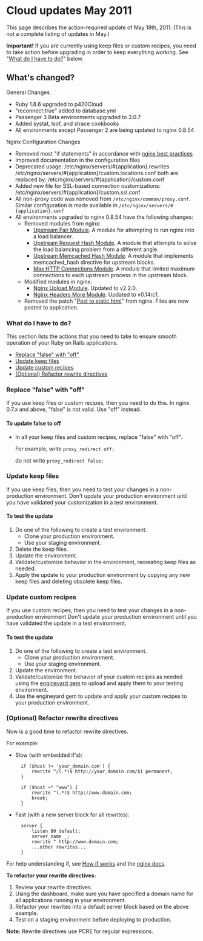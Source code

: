 # Cloud updates May 2011 

This page describes the action-required update of May 18th, 2011. (This is not a complete listing of updates in May.)

**Important!** If you are currently using keep files or custom recipes, you need to take action before upgrading in order to keep everything working. See "[What do I have to do?](http://docs.engineyard.com/appcloud_update_2011_05_18.html#what)" below.

## What's changed?

General Changes

* Ruby 1.8.6 upgraded to p420Cloud
* "reconnect:true" added to database.yml
* Passenger 3 Beta environments upgraded to 3.0.7
* Added systat, lsof, and strace cookbooks
* All environments except Passenger 2 are being updated to nginx 0.8.54

Nginx Configuration Changes

* Removed most "if statements" in accordance with [nginx best practices](http://wiki.nginx.org/IfIsEvil)
* Improved documentation in the configuration files
* Deprecated usage:
		/etc/nginx/servers/#{application}.rewrites
    	/etc/nginx/servers/#{application}/custom.locations.conf
  both are replaced by:
		/etc/nginx/servers/#{application}/custom.conf
* Added new file for SSL-based connection customizations:
		/etc/nginx/servers/#{application}/custom.ssl.conf
* All non-proxy code was removed from `/etc/nginx/common/proxy.conf`. Similar configuration is made available in `/etc/nginx/servers/#{application}.conf`
* All environments upgraded to nginx 0.8.54 have the following changes:
	* Removed modules from nginx:
		* [Upstream Fair Module](https://github.com/gnosek/nginx-upstream-fair). A module for attempting to run nginx into a load balancer.
		* [Upstream Request Hash Module](http://wiki.nginx.org/HttpUpstreamRequestHashModule). A module that attempts to solve the load balancing problem from a different angle.
		* [Upstream Memcached Hash Module](http://openhack.ru/nginx-patched/wiki/MemcachedHash). A module that implements memcached_hash directive for upstream blocks.
		* [Max HTTP Connections Module](https://github.com/ry/nginx-ey-balancer). A module that limited maximum connections to each upstream process in the upstream block.
	* Modified modules in nginx:
		* [Nginx Upload Module](https://github.com/vkholodkov/nginx-upload-module). Updated to v2.2.0.
		* [Nginx Headers More Module](https://github.com/agentzh/headers-more-nginx-module). Updated to v0.14rc1.
	* Removed the patch "[Post to static html](https://gist.github.com/47503/261f8e0a31ed4bb3ea03a9b6480bbea8f688d850)" from nginx. Files are now posted to application.

<h3 id="what"> What do I have to do? </h3>

This section lists the actions that you need to take to ensure smooth operation of your Ruby on Rails applications.

* [Replace "false" with "off"](#false)
* [Update keep files](#keep)
* [Update custom recipes](#recipes)
* [(Optional) Refactor rewrite directives](#optional)

<h3 id="false"> Replace "false" with "off" </h3>

If you use keep files or custom recipes, then you need to do this.
In nginx 0.7.x and above, "false" is not valid. Use "off" instead.

#### To update false to off

* In all your keep files and custom recipes, replace "false" with "off".
	
	For example, write `proxy_redirect off;`
	
	do not write `proxy_redirect false;`

<h3 id="keep"> Update keep files </h3>

If you use keep files, then you need to test your changes in a non-production environment. Don't update your production environment until you have validated your customization in a test environment.

#### To test the update

1. Do one of the following to create a test environment:
	* Clone your production environment.
	* Use your staging environment.
2. Delete the keep files.
3. Update the environment.
4. Validate/customize behavior in the environment, recreating keep files as needed.
5. Apply the update to your production environment by copying any new keep files and deleting obsolete keep files.

<h3 id="recipes"> Update custom recipes </h3>

If you use custom recipes, then you need to test your changes in a non-production environment Don't update your production environment until you have validated the update in a test environment.

#### To test the update

1. Do one of the following to create a test environment.
	* Clone your production environment.
	* Use your staging environment.
2. Update the environment.
3. Validate/customize the behavior of your custom recipes as needed using the [engineyard gem](https://github.com/engineyard/engineyard) to upload and apply them to your testing environment.
4. Use the engineyard gem to update and apply your custom recipes to your production environment.

<h3 id="optional"> (Optional) Refactor rewrite directives </h3>

Now is a good time to refactor rewrite directives.

For example:

* Slow (with embedded if's):

        if ($host != 'your_domain.com') {
        	rewrite ^/(.*)$ http://your_domain.com/$1 permanent;
        }
        
        if ($host ~* "www") {
        	rewrite ^(.*)$ http://www.domain.com;
        	break;
        }

	
* Fast (with a new server block for all rewrites):

        server {
        	listen 80 default;
        	server_name _;
        	rewrite ^ http://www.domain.com;
        	...other rewrites...
        }

For help understanding if, see [How if works](http://agentzh.blogspot.com/2011/03/how-nginx-location-if-works.html) and the [nginx docs](http://wiki.nginx.org/NginxHttpRewriteModule#if).

**To refactor your rewrite directives:**

1. Review your rewrite directives.
2. Using the dashboard, make sure you have specified a domain name for all applications running in your environment.
3. Refactor your rewrites into a default server block based on the above example.
4. Test on a staging environment before deploying to production.

**Note:** Rewrite directives use PCRE for regular expressions.
